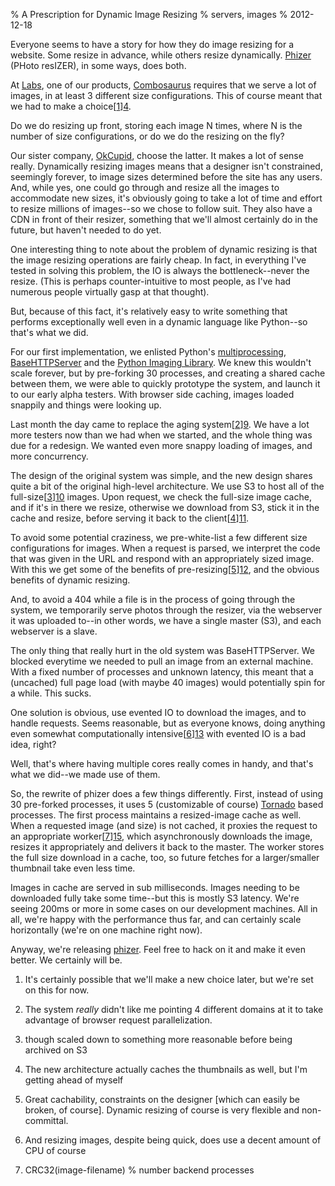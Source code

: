% A Prescription for Dynamic Image Resizing
% servers, images
% 2012-12-18


Everyone seems to have a story for how they do image resizing for a website.
Some resize in advance, while others resize dynamically. [Phizer][1] (PHoto
resIZER), in some ways, does both.

At [Labs][2], one of our products, [Combosaurus][3] requires that we serve a
lot of images, in at least 3 different size configurations. This of course
meant that we had to make a choice[[1]][4].

Do we do resizing up front, storing each image N times, where N is the number
of size configurations, or do we do the resizing on the fly?

Our sister company, [OkCupid][5], choose the latter. It makes a lot of sense
really. Dynamically resizing images means that a designer isn't constrained,
seemingly forever, to image sizes determined before the site has any users.
And, while yes, one could go through and resize all the images to accommodate
new sizes, it's obviously going to take a lot of time and effort to resize
millions of images--so we chose to follow suit. They also have a CDN in front
of their resizer, something that we'll almost certainly do in the future, but
haven't needed to do yet.

One interesting thing to note about the problem of dynamic resizing is that
the image resizing operations are fairly cheap. In fact, in everything I've
tested in solving this problem, the IO is always the bottleneck--never the
resize. (This is perhaps counter-intuitive to most people, as I've had
numerous people virtually gasp at that thought).

But, because of this fact, it's relatively easy to write something that
performs exceptionally well even in a dynamic language like Python--so that's
what we did.

For our first implementation, we enlisted Python's [multiprocessing][6],
[BaseHTTPServer][7] and the [Python Imaging Library][8]. We knew this wouldn't
scale forever, but by pre-forking 30 processes, and creating a shared cache
between them, we were able to quickly prototype the system, and launch it to
our early alpha testers. With browser side caching, images loaded snappily and
things were looking up.

Last month the day came to replace the aging system[[2]][9]. We have a lot
more testers now than we had when we started, and the whole thing was due for
a redesign. We wanted even more snappy loading of images, and more
concurrency.

The design of the original system was simple, and the new design shares quite
a bit of the original high-level architecture. We use S3 to host all of the
full-size[[3]][10] images. Upon request, we check the full-size image cache,
and if it's in there we resize, otherwise we download from S3, stick it in the
cache and resize, before serving it back to the client[[4]][11].

To avoid some potential craziness, we pre-white-list a few different size
configurations for images. When a request is parsed, we interpret the code
that was given in the URL and respond with an appropriately sized image. With
this we get some of the benefits of pre-resizing[[5]][12], and the obvious
benefits of dynamic resizing.

And, to avoid a 404 while a file is in the process of going through the
system, we temporarily serve photos through the resizer, via the webserver it
was uploaded to--in other words, we have a single master (S3), and each
webserver is a slave.

The only thing that really hurt in the old system was BaseHTTPServer. We
blocked everytime we needed to pull an image from an external machine. With a
fixed number of processes and unknown latency, this meant that a (uncached)
full page load (with maybe 40 images) would potentially spin for a while. This
sucks.

One solution is obvious, use evented IO to download the images, and to handle
requests. Seems reasonable, but as everyone knows, doing anything even
somewhat computationally intensive[[6]][13] with evented IO is a bad idea,
right?

Well, that's where having multiple cores really comes in handy, and that's
what we did--we made use of them.

So, the rewrite of phizer does a few things differently. First, instead of
using 30 pre-forked processes, it uses 5 (customizable of course)
[Tornado][14] based processes. The first process maintains a resized-image
cache as well. When a requested image (and size) is not cached, it proxies the
request to an appropriate worker[[7]][15], which asynchronously downloads the
image, resizes it appropriately and delivers it back to the master. The worker
stores the full size download in a cache, too, so future fetches for a
larger/smaller thumbnail take even less time.

Images in cache are served in sub milliseconds. Images needing to be
downloaded fully take some time--but this is mostly S3 latency. We're seeing
200ms or more in some cases on our development machines. All in all, we're
happy with the performance thus far, and can certainly scale horizontally
(we're on one machine right now).

Anyway, we're releasing [phizer][1]. Feel free to hack on it and make it even
better. We certainly will be.

  1. It's certainly possible that we'll make a new choice later, but we're set
on this for now.

  2. The system _really_ didn't like me pointing 4 different domains at it to
take advantage of browser request parallelization.

  3. though scaled down to something more reasonable before being archived on
S3

  4. The new architecture actually caches the thumbnails as well, but I'm
getting ahead of myself

  5. Great cachability, constraints on the designer [which can easily be
broken, of course]. Dynamic resizing of course is very flexible and non-
committal.

  6. And resizing images, despite being quick, does use a decent amount of CPU
of course

  7. CRC32(image-filename) % number backend processes

   [1]: https://github.com/apgwoz/phizer

   [2]: http://www.okcupidlabs.com/#ny

   [3]: http://combosaurus.com

   [4]: #note-maybe-not-the-last

   [5]: http://www.okcupid.com

   [6]: http://docs.python.org/2/library/multiprocessing.html

   [7]: http://docs.python.org/2/library/basehttpserver.html

   [8]: http://www.pythonware.com/products/pil/

   [9]: #note-parallelization

   [10]: #note-resize

   [11]: #note-caching

   [12]: #note-benefits

   [13]: #note-event-driven-cpu

   [14]: http://tornadoweb.org

   [15]: #note-balance

